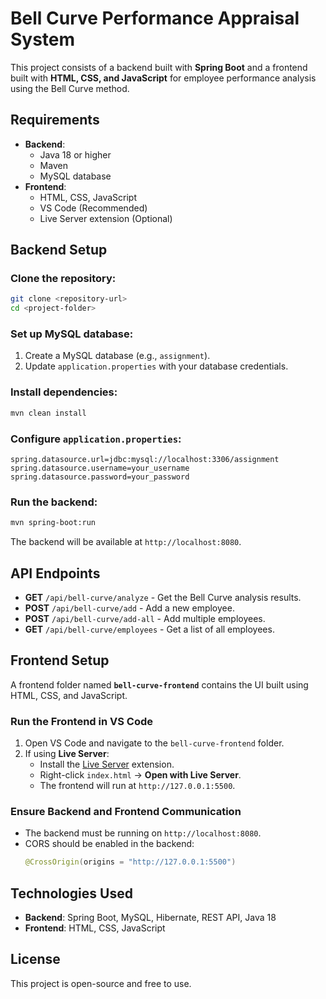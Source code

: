 # Bell Curve Performance Appraisal System

This project consists of a backend built with **Spring Boot** and a frontend built with **HTML, CSS, and JavaScript** for employee performance analysis using the Bell Curve method.

## Requirements

- **Backend**:
  - Java 18 or higher
  - Maven
  - MySQL database
- **Frontend**:
  - HTML, CSS, JavaScript
  - VS Code (Recommended)
  - Live Server extension (Optional)

## Backend Setup

### Clone the repository:

```sh
git clone <repository-url>
cd <project-folder>
```

### Set up MySQL database:

1. Create a MySQL database (e.g., `assignment`).
2. Update `application.properties` with your database credentials.

### Install dependencies:

```sh
mvn clean install
```

### Configure `application.properties`:

```properties
spring.datasource.url=jdbc:mysql://localhost:3306/assignment
spring.datasource.username=your_username
spring.datasource.password=your_password
```

### Run the backend:

```sh
mvn spring-boot:run
```

The backend will be available at `http://localhost:8080`.

## API Endpoints

- **GET** `/api/bell-curve/analyze` - Get the Bell Curve analysis results.
- **POST** `/api/bell-curve/add` - Add a new employee.
- **POST** `/api/bell-curve/add-all` - Add multiple employees.
- **GET** `/api/bell-curve/employees` - Get a list of all employees.

## Frontend Setup

A frontend folder named **`bell-curve-frontend`** contains the UI built using HTML, CSS, and JavaScript.

### Run the Frontend in VS Code

1. Open VS Code and navigate to the `bell-curve-frontend` folder.
2. If using **Live Server**:
   - Install the [Live Server](https://marketplace.visualstudio.com/items?itemName=ritwickdey.LiveServer) extension.
   - Right-click `index.html` → **Open with Live Server**.
   - The frontend will run at `http://127.0.0.1:5500`.


### Ensure Backend and Frontend Communication

- The backend must be running on `http://localhost:8080`.
- CORS should be enabled in the backend:
  ```java
  @CrossOrigin(origins = "http://127.0.0.1:5500")
  ```

## Technologies Used

- **Backend**: Spring Boot, MySQL, Hibernate, REST API, Java 18
- **Frontend**: HTML, CSS, JavaScript

## License

This project is open-source and free to use.


